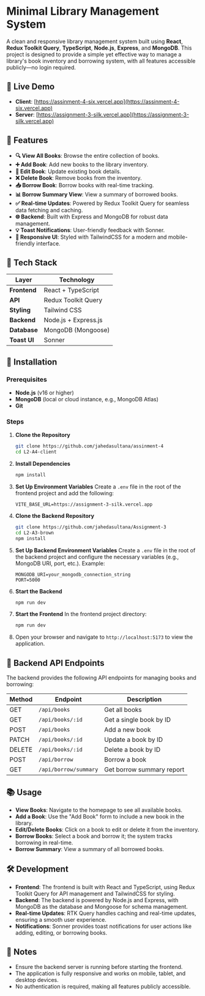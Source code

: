 # Minimal Library Management System

A clean and responsive library management system built using **React**, **Redux Toolkit Query**, **TypeScript**, **Node.js**, **Express**, and **MongoDB**. This project is designed to provide a simple yet effective way to manage a library's book inventory and borrowing system, with all features accessible publicly—no login required.

## 🔗 Live Demo
- **Client**: [https://assinment-4-six.vercel.app](https://assinment-4-six.vercel.app)
- **Server**: [https://assignment-3-silk.vercel.app](https://assignment-3-silk.vercel.app)

## 🚀 Features
- **🔍 View All Books**: Browse the entire collection of books.
- **➕ Add Book**: Add new books to the library inventory.
- **📝 Edit Book**: Update existing book details.
- **❌ Delete Book**: Remove books from the inventory.
- **📥 Borrow Book**: Borrow books with real-time tracking.
- **📊 Borrow Summary View**: View a summary of borrowed books.
- **✅ Real-time Updates**: Powered by Redux Toolkit Query for seamless data fetching and caching.
- **🌐 Backend**: Built with Express and MongoDB for robust data management.
- **💡 Toast Notifications**: User-friendly feedback with Sonner.
- **🎨 Responsive UI**: Styled with TailwindCSS for a modern and mobile-friendly interface.

## 🧩 Tech Stack
| Layer         | Technology                     |
|---------------|--------------------------------|
| **Frontend**  | React + TypeScript             |
| **API**       | Redux Toolkit Query            |
| **Styling**   | Tailwind CSS                   |
| **Backend**   | Node.js + Express.js           |
| **Database**  | MongoDB (Mongoose)             |
| **Toast UI**  | Sonner                         |

## 🔧 Installation

### Prerequisites
- **Node.js** (v16 or higher)
- **MongoDB** (local or cloud instance, e.g., MongoDB Atlas)
- **Git**

### Steps
1. **Clone the Repository**
   ```bash
   git clone https://github.com/jahedasultana/assinment-4
   cd L2-A4-client
   ```

2. **Install Dependencies**
   ```bash
   npm install
   ```

3. **Set Up Environment Variables**
   Create a `.env` file in the root of the frontend project and add the following:
   ```env
   VITE_BASE_URL=https://assignment-3-silk.vercel.app
   ```

4. **Clone the Backend Repository**
   ```bash
   git clone https://github.com/jahedasultana/Assignment-3
   cd L2-A3-brown
   npm install
   ```

5. **Set Up Backend Environment Variables**
   Create a `.env` file in the root of the backend project and configure the necessary variables (e.g., MongoDB URI, port, etc.). Example:
   ```env
   MONGODB_URI=your_mongodb_connection_string
   PORT=5000
   ```

6. **Start the Backend**
   ```bash
   npm run dev
   ```

7. **Start the Frontend**
   In the frontend project directory:
   ```bash
   npm run dev
   ```

8. Open your browser and navigate to `http://localhost:5173` to view the application.

## 📡 Backend API Endpoints
The backend provides the following API endpoints for managing books and borrowing:

| Method | Endpoint                   | Description                     |
|--------|----------------------------|---------------------------------|
| GET    | `/api/books`              | Get all books                   |
| GET    | `/api/books/:id`          | Get a single book by ID         |
| POST   | `/api/books`              | Add a new book                  |
| PATCH  | `/api/books/:id`          | Update a book by ID             |
| DELETE | `/api/books/:id`          | Delete a book by ID             |
| POST   | `/api/borrow`             | Borrow a book                   |
| GET    | `/api/borrow/summary`     | Get borrow summary report       |

## 📚 Usage
- **View Books**: Navigate to the homepage to see all available books.
- **Add a Book**: Use the "Add Book" form to include a new book in the library.
- **Edit/Delete Books**: Click on a book to edit or delete it from the inventory.
- **Borrow Books**: Select a book and borrow it; the system tracks borrowing in real-time.
- **Borrow Summary**: View a summary of all borrowed books.

## 🛠️ Development
- **Frontend**: The frontend is built with React and TypeScript, using Redux Toolkit Query for API management and TailwindCSS for styling.
- **Backend**: The backend is powered by Node.js and Express, with MongoDB as the database and Mongoose for schema management.
- **Real-time Updates**: RTK Query handles caching and real-time updates, ensuring a smooth user experience.
- **Notifications**: Sonner provides toast notifications for user actions like adding, editing, or borrowing books.

## 📝 Notes
- Ensure the backend server is running before starting the frontend.
- The application is fully responsive and works on mobile, tablet, and desktop devices.
- No authentication is required, making all features publicly accessible.

